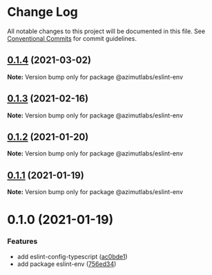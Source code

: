# Change Log

All notable changes to this project will be documented in this file.
See [Conventional Commits](https://conventionalcommits.org) for commit guidelines.

## [0.1.4](https://github.com/azimutlabs/eslint/compare/@azimutlabs/eslint-env@0.1.3...@azimutlabs/eslint-env@0.1.4) (2021-03-02)

**Note:** Version bump only for package @azimutlabs/eslint-env





## [0.1.3](https://github.com/azimutlabs/eslint/compare/@azimutlabs/eslint-env@0.1.2...@azimutlabs/eslint-env@0.1.3) (2021-02-16)

**Note:** Version bump only for package @azimutlabs/eslint-env





## [0.1.2](https://github.com/azimutlabs/eslint/compare/@azimutlabs/eslint-env@0.1.1...@azimutlabs/eslint-env@0.1.2) (2021-01-20)

**Note:** Version bump only for package @azimutlabs/eslint-env





## [0.1.1](https://github.com/azimutlabs/eslint/compare/@azimutlabs/eslint-env@0.1.0...@azimutlabs/eslint-env@0.1.1) (2021-01-19)

**Note:** Version bump only for package @azimutlabs/eslint-env





# 0.1.0 (2021-01-19)


### Features

* add eslint-config-typescript ([ac0bde1](https://github.com/azimutlabs/eslint/commit/ac0bde1d66167af9444e3b833cb8104b7d328074))
* add package eslint-env ([756ed34](https://github.com/azimutlabs/eslint/commit/756ed34e02debc09ba03976a641518fa38cf8041))
